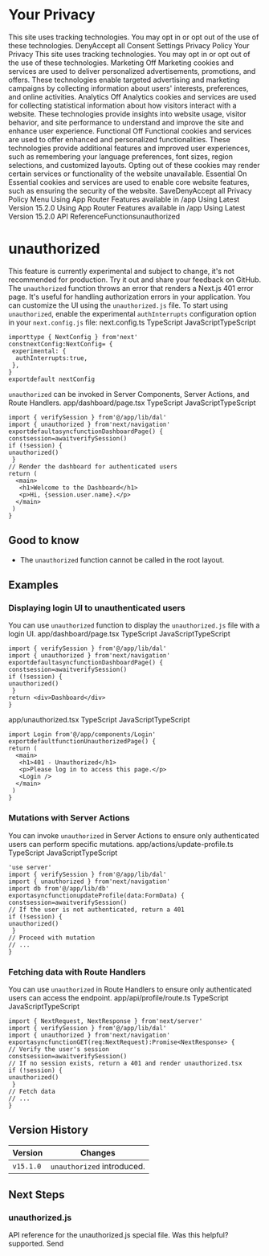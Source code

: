 # Your Privacy
This site uses tracking technologies. You may opt in or opt out of the use of these technologies.
DenyAccept all
Consent Settings
Privacy Policy
Your Privacy
This site uses tracking technologies. You may opt in or opt out of the use of these technologies.
Marketing
Off
Marketing cookies and services are used to deliver personalized advertisements, promotions, and offers. These technologies enable targeted advertising and marketing campaigns by collecting information about users' interests, preferences, and online activities. 
Analytics
Off
Analytics cookies and services are used for collecting statistical information about how visitors interact with a website. These technologies provide insights into website usage, visitor behavior, and site performance to understand and improve the site and enhance user experience.
Functional
Off
Functional cookies and services are used to offer enhanced and personalized functionalities. These technologies provide additional features and improved user experiences, such as remembering your language preferences, font sizes, region selections, and customized layouts. Opting out of these cookies may render certain services or functionality of the website unavailable.
Essential
On
Essential cookies and services are used to enable core website features, such as ensuring the security of the website. 
SaveDenyAccept all
Privacy Policy
Menu
Using App Router
Features available in /app
Using Latest Version
15.2.0
Using App Router
Features available in /app
Using Latest Version
15.2.0
API ReferenceFunctionsunauthorized
# unauthorized
This feature is currently experimental and subject to change, it's not recommended for production. Try it out and share your feedback on GitHub.
The `unauthorized` function throws an error that renders a Next.js 401 error page. It's useful for handling authorization errors in your application. You can customize the UI using the `unauthorized.js` file.
To start using `unauthorized`, enable the experimental `authInterrupts` configuration option in your `next.config.js` file:
next.config.ts
TypeScript
JavaScriptTypeScript
```
importtype { NextConfig } from'next'
constnextConfig:NextConfig= {
 experimental: {
  authInterrupts:true,
 },
}
exportdefault nextConfig
```

`unauthorized` can be invoked in Server Components, Server Actions, and Route Handlers.
app/dashboard/page.tsx
TypeScript
JavaScriptTypeScript
```
import { verifySession } from'@/app/lib/dal'
import { unauthorized } from'next/navigation'
exportdefaultasyncfunctionDashboardPage() {
constsession=awaitverifySession()
if (!session) {
unauthorized()
 }
// Render the dashboard for authenticated users
return (
  <main>
   <h1>Welcome to the Dashboard</h1>
   <p>Hi, {session.user.name}.</p>
  </main>
 )
}
```

## Good to know
  * The `unauthorized` function cannot be called in the root layout.


## Examples
### Displaying login UI to unauthenticated users
You can use `unauthorized` function to display the `unauthorized.js` file with a login UI.
app/dashboard/page.tsx
TypeScript
JavaScriptTypeScript
```
import { verifySession } from'@/app/lib/dal'
import { unauthorized } from'next/navigation'
exportdefaultasyncfunctionDashboardPage() {
constsession=awaitverifySession()
if (!session) {
unauthorized()
 }
return <div>Dashboard</div>
}
```

app/unauthorized.tsx
TypeScript
JavaScriptTypeScript
```
import Login from'@/app/components/Login'
exportdefaultfunctionUnauthorizedPage() {
return (
  <main>
   <h1>401 - Unauthorized</h1>
   <p>Please log in to access this page.</p>
   <Login />
  </main>
 )
}
```

### Mutations with Server Actions
You can invoke `unauthorized` in Server Actions to ensure only authenticated users can perform specific mutations.
app/actions/update-profile.ts
TypeScript
JavaScriptTypeScript
```
'use server'
import { verifySession } from'@/app/lib/dal'
import { unauthorized } from'next/navigation'
import db from'@/app/lib/db'
exportasyncfunctionupdateProfile(data:FormData) {
constsession=awaitverifySession()
// If the user is not authenticated, return a 401
if (!session) {
unauthorized()
 }
// Proceed with mutation
// ...
}
```

### Fetching data with Route Handlers
You can use `unauthorized` in Route Handlers to ensure only authenticated users can access the endpoint.
app/api/profile/route.ts
TypeScript
JavaScriptTypeScript
```
import { NextRequest, NextResponse } from'next/server'
import { verifySession } from'@/app/lib/dal'
import { unauthorized } from'next/navigation'
exportasyncfunctionGET(req:NextRequest):Promise<NextResponse> {
// Verify the user's session
constsession=awaitverifySession()
// If no session exists, return a 401 and render unauthorized.tsx
if (!session) {
unauthorized()
 }
// Fetch data
// ...
}
```

## Version History
Version| Changes  
---|---  
`v15.1.0`| `unauthorized` introduced.  
## Next Steps
### unauthorized.js
API reference for the unauthorized.js special file.
Was this helpful?
supported.
Send
